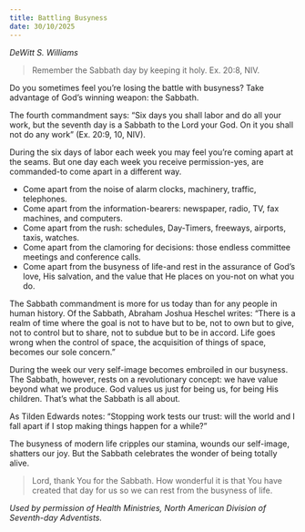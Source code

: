 ```yaml
---
title: Battling Busyness
date: 30/10/2025
---
```


_DeWitt S. Williams_

> <p></p>
> Remember the Sabbath day by keeping it holy. Ex. 20:8, NIV.

Do you sometimes feel you’re losing the battle with busyness? Take advantage of God’s winning weapon: the Sabbath.

The fourth commandment says: “Six days you shall labor and do all your work, but the seventh day is a Sabbath to the Lord your God. On it you shall not do any work” (Ex. 20:9, 10, NIV).

During the six days of labor each week you may feel you’re coming apart at the seams. But one day each week you receive permission-yes, are commanded-to come apart in a different way.

- Come apart from the noise of alarm clocks, machinery, traffic, telephones.
- Come apart from the information-bearers: newspaper, radio, TV, fax machines, and computers.
- Come apart from the rush: schedules, Day-Timers, freeways, airports, taxis, watches.
- Come apart from the clamoring for decisions: those endless committee meetings and conference calls.
- Come apart from the busyness of life-and rest in the assurance of God’s love, His salvation, and the value that He places on you-not on what you do.

The Sabbath commandment is more for us today than for any people in human history. Of the Sabbath, Abraham Joshua Heschel writes: “There is a realm of time where the goal is not to have but to be, not to own but to give, not to control but to share, not to subdue but to be in accord. Life goes wrong when the control of space, the acquisition of things of space, becomes our sole concern.”

During the week our very self-image becomes embroiled in our busyness. The Sabbath, however, rests on a revolutionary concept: we have value beyond what we produce. God values us just for being us, for being His children. That’s what the Sabbath is all about.

As Tilden Edwards notes: “Stopping work tests our trust: will the world and I fall apart if I stop making things happen for a while?”

The busyness of modern life cripples our stamina, wounds our self-image, shatters our joy. But the Sabbath celebrates the wonder of being totally alive.

> <callout></callout>
> Lord, thank You for the Sabbath. How wonderful it is that You have created that day for us so we can rest from the busyness of life.

_Used by permission of Health Ministries, North American Division of Seventh-day Adventists._